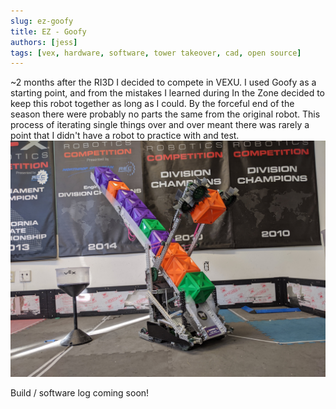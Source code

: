 ```yaml
---
slug: ez-goofy
title: EZ - Goofy
authors: [jess]
tags: [vex, hardware, software, tower takeover, cad, open source]
---
```


~2 months after the RI3D I decided to compete in VEXU.  I used Goofy as a starting point, and from the mistakes I learned during In the Zone decided to keep this robot together as long as I could.  By the forceful end of the season there were probably no parts the same from the original robot. This process of iterating single things over and over meant there was rarely a point that I didn't have a robot to practice with and test. 
![](banner.jpg)

<!--truncate-->

Build / software log coming soon!
